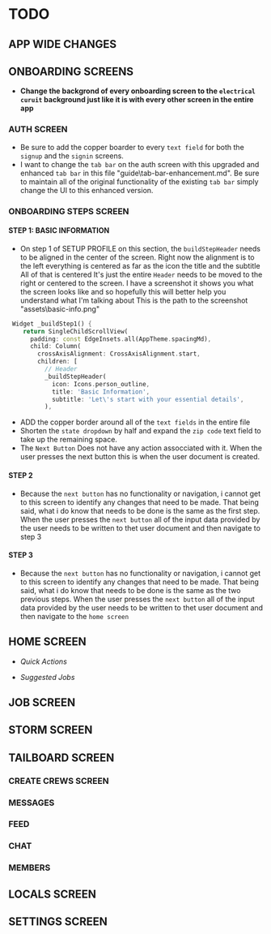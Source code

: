 # TODO

## APP WIDE CHANGES

## ONBOARDING SCREENS

- **Change the backgrond of every onboarding screen to the `electrical curuit` background just like it is with every other screen in the entire app**

### AUTH SCREEN

- Be sure to add the copper boarder to every `text field` for both the `signup` and the `signin` screens.
- I want to change the `tab bar` on the auth screen with this upgraded and enhanced `tab bar` in this file "guide\tab-bar-enhancement.md". Be sure to maintain all of the original functionality of the existing `tab bar` simply change the UI to this enhanced version.

### ONBOARDING STEPS SCREEN

#### STEP 1: BASIC INFORMATION

- On step 1 of SETUP PROFILE on this section, the `buildStepHeader` needs to be aligned in the center of the screen. Right now the alignment is to the left everything is centered as far as the icon the title and the subtitle All of that is centered It's just the entire `Header` needs to be moved to the right or centered to the screen. I have a screenshot it shows you what the screen looks like and so hopefully this will better help you understand what I'm talking about This is the path to the screenshot "assets\basic-info.png"

```dart
 Widget _buildStep1() {
    return SingleChildScrollView(
      padding: const EdgeInsets.all(AppTheme.spacingMd),
      child: Column(
        crossAxisAlignment: CrossAxisAlignment.start,
        children: [
          // Header
          _buildStepHeader(
            icon: Icons.person_outline,
            title: 'Basic Information',
            subtitle: 'Let\'s start with your essential details',
          ),
```

- ADD the copper border around all of the `text fields` in the entire file
- Shorten the `state dropdown` by half and expand the `zip code` text field to take up the remaining space.
- The `Next Button` Does not have any action assocciated with it. When the user presses the next button this is when the user document is created.

#### STEP 2

- Because the `next button` has no functionality or navigation, i cannot get to this screen to identify any changes that need to be made. That being said, what i do know that needs to be done is the same as the first step. When the user presses the `next button` all of the input data provided by the user needs to be written to thet user document and then navigate to step 3

#### STEP 3

- Because the `next button` has no functionality or navigation, i cannot get to this screen to identify any changes that need to be made. That being said, what i do know that needs to be done is the same as the two previous steps. When the user presses the `next button` all of the input data provided by the user needs to be written to thet user document and then navigate to the `home screen`

## HOME SCREEN

- *Quick Actions*

- *Suggested Jobs*

## JOB SCREEN

## STORM SCREEN

## TAILBOARD SCREEN

### CREATE CREWS SCREEN

### MESSAGES

### FEED

### CHAT

### MEMBERS

## LOCALS SCREEN

## SETTINGS SCREEN
